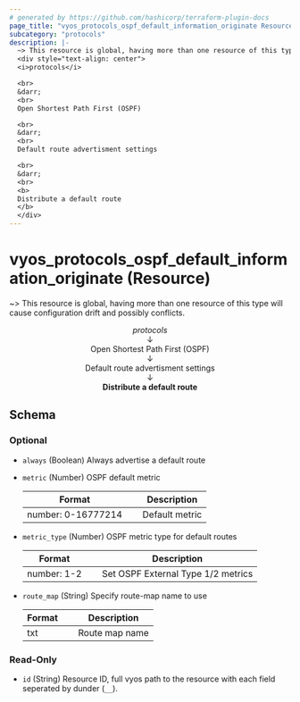 ```yaml
---
# generated by https://github.com/hashicorp/terraform-plugin-docs
page_title: "vyos_protocols_ospf_default_information_originate Resource - vyos"
subcategory: "protocols"
description: |-
  ~> This resource is global, having more than one resource of this type will cause configuration drift and possibly conflicts.
  <div style="text-align: center">
  <i>protocols</i>

  <br>
  &darr;
  <br>
  Open Shortest Path First (OSPF)

  <br>
  &darr;
  <br>
  Default route advertisment settings

  <br>
  &darr;
  <br>
  <b>
  Distribute a default route
  </b>
  </div>
---
```


# vyos_protocols_ospf_default_information_originate (Resource)

~> This resource is global, having more than one resource of this type will cause configuration drift and possibly conflicts.

<div style="text-align: center">
<i>protocols</i>

<br>
&darr;
<br>
Open Shortest Path First (OSPF)

<br>
&darr;
<br>
Default route advertisment settings

<br>
&darr;
<br>
<b>
Distribute a default route
</b>
</div>



<!-- schema generated by tfplugindocs -->
## Schema

### Optional

- `always` (Boolean) Always advertise a default route
- `metric` (Number) OSPF default metric

    |  Format &emsp; | Description  |
    |----------|---------------|
    |  number: 0-16777214  &emsp; |  Default metric  |
- `metric_type` (Number) OSPF metric type for default routes

    |  Format &emsp; | Description  |
    |----------|---------------|
    |  number: 1-2  &emsp; |  Set OSPF External Type 1/2 metrics  |
- `route_map` (String) Specify route-map name to use

    |  Format &emsp; | Description  |
    |----------|---------------|
    |  txt  &emsp; |  Route map name  |

### Read-Only

- `id` (String) Resource ID, full vyos path to the resource with each field seperated by dunder (`__`).

